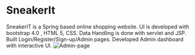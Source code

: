 # SneakerIt
SneakerIT is a Spring based online shopping website. UI is developed with bootstrap 4.0 , HTML 5, CSS. Data Handling is done with servlet and JSP. Built Login/Register/Sign-up/Admin pages. Developed Admin dashboard with interactive UI.
![Admin-page](https://user-images.githubusercontent.com/56786845/224733747-14d1fdb9-07c4-498a-9229-f1b2e37f8694.jpg)
